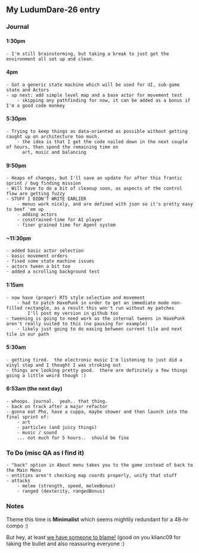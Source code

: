 ## My LudumDare-26 entry 

### Journal

#### 1:30pm 
	- I'm still brainstorming, but taking a break to just get the environment all set up and clean.
	
#### 4pm 
	- Got a generic state machine which will be used for UI, sub-game state and Actors
	- up next: add simple level map and a base actor for movement test
		- skipping any pathfinding for now, it can be added as a bonus if I'm a good code monkey

#### 5:30pm
	- Trying to keep things as data-oriented as possible without getting caught up on architecture too much.
		- the idea is that I get the code nailed down in the next couple of hours, then spend the remaining time on
		  art, music and balancing


#### 9:50pm
	- Heaps of changes, but I'll save an update for after this frantic sprint / bug finding mission
	- Will have to do a bit of cleanup soon, as aspects of the control flow are getting fuzzy
	- STUFF I DIDN'T WRITE EARLIER
		- menus work nicely, and are defined with json so it's pretty easy to beef 'em up
		- adding actors
		- constrained-time for AI player
		- finer grained time for Agent system

#### ~11:30pm
	- added basic actor selection
	- basic movement orders
	- fixed some state machine issues
	- actors tween a bit too
	- added a scrolling background test

#### 1:15am
	- now have (proper) RTS style selection and movement
		- had to patch HaxePunk in order to get an immediate mode non-filled rectangle, as a result this won't run without my patches
			I'll post my version in github too
	- tweening is going to need work as the internal tweens in HaxePunk aren't really suited to this (no pausing for example)
		- likely just going to do easing between current tile and next tile in our path

#### 5:30am
	- getting tired.  the electronic music I'm listening to just did a vinyl stop and I thought I was stroking out
	- things are looking pretty good.  there are definitely a few things going a little weird though :)

#### 6:53am (the next day)
	- whoops. journal.  yeah.. that thing.
	- back on track after a major refactor
	- gonna eat Pho, have a cuppa, maybe shower and then launch into the final sprint of:
		- art
		- particles (and juicy things)
		- music / sound
		... not much for 5 hours..  should be fine

### To Do (misc QA as I find it)
	- "back" option in About menu takes you to the game instead of back to the Main Menu
	- entities aren't checking map coords properly, unify that stuff
	- attacks
		- melee (strength, speed, meleeBonus)
		- ranged (dexterity, rangedBonus)

### Notes

Theme this time is **Minimalist** which seems mightily redundant for a 48-hr compo :)

But hey, at least [we have someone to blame!](http://www.ludumdare.com/compo/2013/04/26/you-need-a-scapegoat/) (good on you klianc09 for taking the bullet and also reassuring everyone :)



